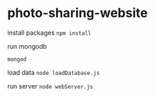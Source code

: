 # photo-sharing-website

install packages
```npm install```

run mongodb

```mongod```

load data
```node loadDatabase.js```

run server
```node webServer.js```
